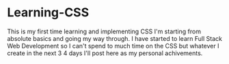 # Learning-CSS

This is my first time learning and implementing CSS I'm starting from absolute basics and going my way through.
I have started to learn Full Stack Web Development so I can't spend to much time on the CSS but whatever I create in the next 3 4 days I'll post here
as my personal achivements.
